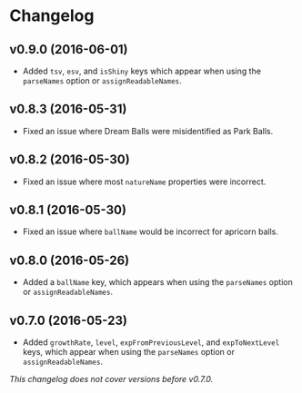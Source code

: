 # Changelog

## v0.9.0 (2016-06-01)

* Added `tsv`, `esv`, and `isShiny` keys which appear when using the `parseNames` option or `assignReadableNames`.

## v0.8.3 (2016-05-31)

* Fixed an issue where Dream Balls were misidentified as Park Balls.

## v0.8.2 (2016-05-30)

* Fixed an issue where most `natureName` properties were incorrect.

## v0.8.1 (2016-05-30)

* Fixed an issue where `ballName` would be incorrect for apricorn balls.

## v0.8.0 (2016-05-26)

* Added a `ballName` key, which appears when using the `parseNames` option or `assignReadableNames`.

## v0.7.0 (2016-05-23)

* Added `growthRate`, `level`, `expFromPreviousLevel`, and `expToNextLevel` keys, which appear when using the `parseNames` option or `assignReadableNames`.

*This changelog does not cover versions before v0.7.0.*
